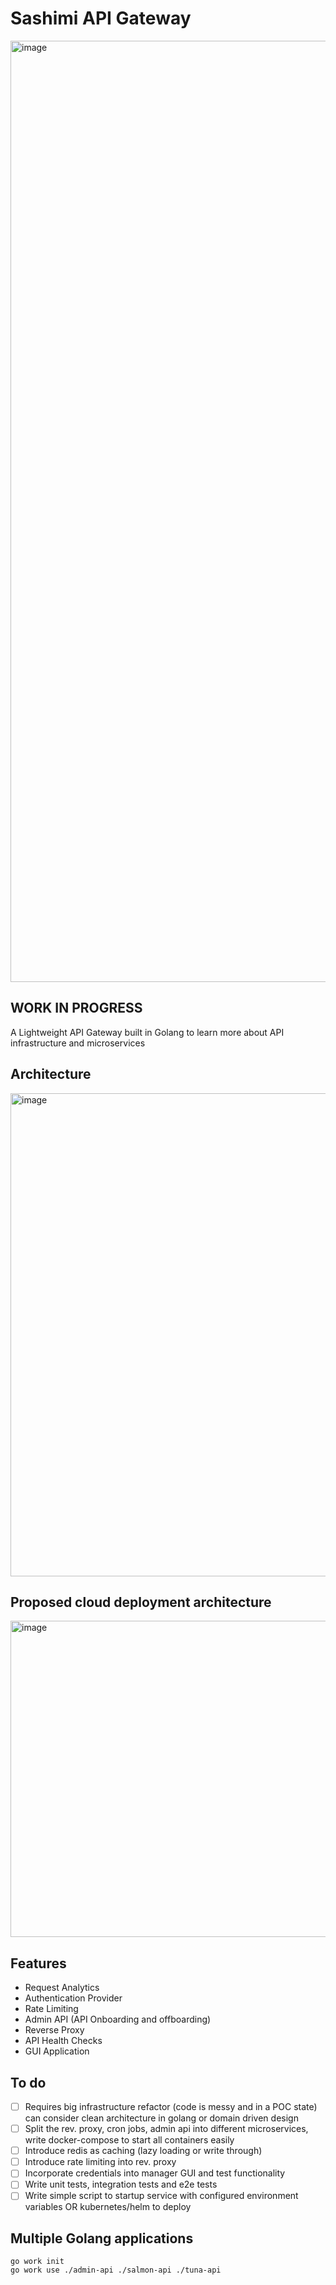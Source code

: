 # Sashimi API Gateway

<img width="1506" alt="image" src="https://github.com/rawsashimi1604/sashimi-gateway/assets/75880261/ba4e4282-1faa-404d-804a-cdca5ada0fbd">

## WORK IN PROGRESS

<p>A Lightweight API Gateway built in Golang to learn more about API infrastructure and microservices</p>

## Architecture

<img width="773" alt="image" src="https://github.com/rawsashimi1604/sashimi-gateway/assets/75880261/d8f3da11-2636-4b74-b59a-110c2e648642">

## Proposed cloud deployment architecture

<img width="506" alt="image" src="https://github.com/rawsashimi1604/sashimi-gateway/assets/75880261/55b60953-9782-4b8b-b0a4-5145a19b61cd">

## Features

- Request Analytics
- Authentication Provider
- Rate Limiting
- Admin API (API Onboarding and offboarding)
- Reverse Proxy
- API Health Checks
- GUI Application

## To do

- [ ] Requires big infrastructure refactor (code is messy and in a POC state) can consider clean architecture in golang or domain driven design
- [ ] Split the rev. proxy, cron jobs, admin api into different microservices, write docker-compose to start all containers easily
- [ ] Introduce redis as caching (lazy loading or write through)
- [ ] Introduce rate limiting into rev. proxy
- [ ] Incorporate credentials into manager GUI and test functionality
- [ ] Write unit tests, integration tests and e2e tests
- [ ] Write simple script to startup service with configured environment variables OR kubernetes/helm to deploy

## Multiple Golang applications

```
go work init
go work use ./admin-api ./salmon-api ./tuna-api
```
